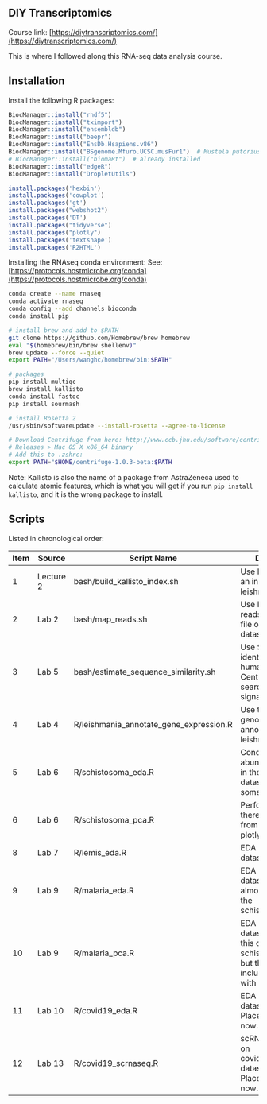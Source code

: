 ## DIY Transcriptomics

Course link: [https://diytranscriptomics.com/](https://diytranscriptomics.com/)

This is where I followed along this RNA-seq data analysis course.


## Installation

Install the following R packages:

```R
BiocManager::install("rhdf5")
BiocManager::install("tximport")
BiocManager::install("ensembldb")
BiocManager::install("beepr")
BiocManager::install("EnsDb.Hsapiens.v86")
BiocManager::install("BSgenome.Mfuro.UCSC.musFur1")  # Mustela putorius furo
# BiocManager::install("biomaRt")  # already installed
BiocManager::install("edgeR")
BiocManager::install("DropletUtils")

install.packages('hexbin')
install.packages('cowplot')
install.packages('gt')
install.packages("webshot2")
install.packages('DT')
install.packages("tidyverse")
install.packages("plotly")
install.packages('textshape')
install.packages('R2HTML')
```

Installing the RNAseq conda environment:
See: [https://protocols.hostmicrobe.org/conda](https://protocols.hostmicrobe.org/conda)

```bash
conda create --name rnaseq
conda activate rnaseq
conda config --add channels bioconda
conda install pip

# install brew and add to $PATH
git clone https://github.com/Homebrew/brew homebrew
eval "$(homebrew/bin/brew shellenv)"
brew update --force --quiet
export PATH="/Users/wanghc/homebrew/bin:$PATH"

# packages
pip install multiqc
brew install kallisto
conda install fastqc
pip install sourmash

# install Rosetta 2
/usr/sbin/softwareupdate --install-rosetta --agree-to-license

# Download Centrifuge from here: http://www.ccb.jhu.edu/software/centrifuge/index.shtml
# Releases > Mac OS X x86_64 binary
# Add this to .zshrc:
export PATH="$HOME/centrifuge-1.0.3-beta:$PATH


```

Note: Kallisto is also the name of a package from AstraZeneca used to calculate atomic features, which is what you will get if you run `pip install kallisto`, and it is the wrong package to install.


## Scripts

Listed in chronological order:

| Item | Source | Script Name | Description |
| :--- | ------ | ------ | ----------- |
| 1 | Lecture 2 | bash/build\_kallisto\_index.sh  | Use Kallisto to build an index on leishmania dataset |
| 2 | Lab 2 | bash/map\_reads.sh | Use Kallisto to map reads to the index file on leishmania dataset |
| 3 | Lab 5 | bash/estimate\_sequence\_similarity.sh | Use Sourmash to identify non-human reads. Use Centrifuge to search for gene signatures. |
| 4 | Lab 4 | R/leishmania_annotate\_gene\_expression.R | Use the ferret genome to annotate the leishmania dataset |
| 5 | Lab 6 | R/schistosoma_eda.R | Concatenates the abundance.tsv files in the schistosoma dataset and creates some violin plots || 6 | Lab 6 | R/schistosoma_pca.R | Performs PCA, then there are examples from gt, DT, and plotly. |
| 8 | Lab 7 | R/lemis_eda.R | EDA on the lemis dataset. |
| 9 | Lab 9 | R/malaria_eda.R | EDA on the malaria dataset. This is almost the same as the schistosoma_eda.R. |
| 10 | Lab 9 | R/malaria_pca.R | EDA on the malaria dataset. Some of this overlaps with schistosoma_pca.R, but this also includes a heatmap with dendrogram. |
| 11 | Lab 10 | R/covid19_eda.R | EDA on the covid19 dataset. Placeholder for now. |
| 12 | Lab 13 | R/covid19_scrnaseq.R | scRNAseq analysis on covid19_scrnaseq dataset. Placeholder for now. |
